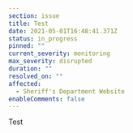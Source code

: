 ```yaml
---
section: issue
title: Test
date: 2021-05-01T16:48:41.371Z
status: in_progress
pinned: ""
current_severity: monitoring
max_severity: disrupted
duration: ""
resolved_on: ""
affected:
  - Sheriff's Department Website
enableComments: false
---
```

Test